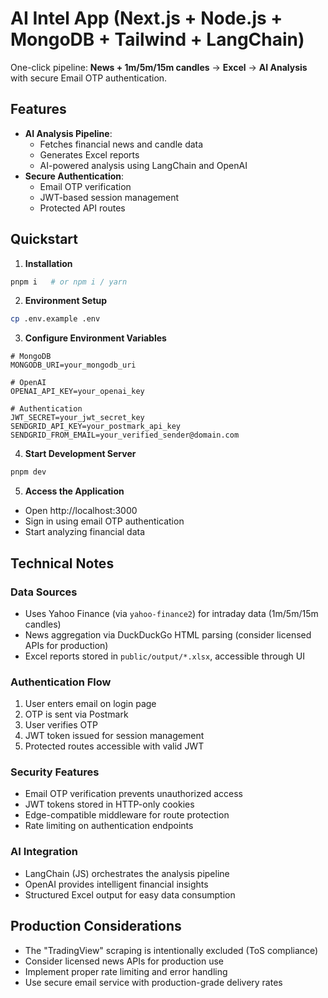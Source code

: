# AI Intel App (Next.js + Node.js + MongoDB + Tailwind + LangChain)

One-click pipeline: **News + 1m/5m/15m candles** → **Excel** → **AI Analysis** with secure Email OTP authentication.

## Features

- **AI Analysis Pipeline**:
  - Fetches financial news and candle data
  - Generates Excel reports
  - AI-powered analysis using LangChain and OpenAI
- **Secure Authentication**:
  - Email OTP verification
  - JWT-based session management
  - Protected API routes

## Quickstart

1. **Installation**

```bash
pnpm i   # or npm i / yarn
```

2. **Environment Setup**

```bash
cp .env.example .env
```

3. **Configure Environment Variables**

```env
# MongoDB
MONGODB_URI=your_mongodb_uri

# OpenAI
OPENAI_API_KEY=your_openai_key

# Authentication
JWT_SECRET=your_jwt_secret_key
SENDGRID_API_KEY=your_postmark_api_key
SENDGRID_FROM_EMAIL=your_verified_sender@domain.com
```

4. **Start Development Server**

```bash
pnpm dev
```

5. **Access the Application**

- Open http://localhost:3000
- Sign in using email OTP authentication
- Start analyzing financial data

## Technical Notes

### Data Sources

- Uses Yahoo Finance (via `yahoo-finance2`) for intraday data (1m/5m/15m candles)
- News aggregation via DuckDuckGo HTML parsing (consider licensed APIs for production)
- Excel reports stored in `public/output/*.xlsx`, accessible through UI

### Authentication Flow

1. User enters email on login page
2. OTP is sent via Postmark
3. User verifies OTP
4. JWT token issued for session management
5. Protected routes accessible with valid JWT

### Security Features

- Email OTP verification prevents unauthorized access
- JWT tokens stored in HTTP-only cookies
- Edge-compatible middleware for route protection
- Rate limiting on authentication endpoints

### AI Integration

- LangChain (JS) orchestrates the analysis pipeline
- OpenAI provides intelligent financial insights
- Structured Excel output for easy data consumption

## Production Considerations

- The "TradingView" scraping is intentionally excluded (ToS compliance)
- Consider licensed news APIs for production use
- Implement proper rate limiting and error handling
- Use secure email service with production-grade delivery rates

